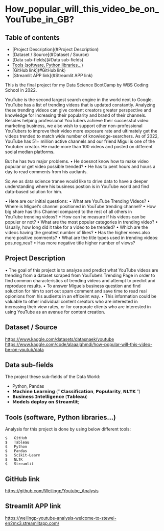 # How_popular_will_this_video_be_on_YouTube_in_GB?
## Table of contents
* [Project Description](#Project Description)
* [Dataset / Source](#Dataset / Source)
* [Data sub-fields](#Data sub-fields)
* [Tools (software, Python libraries…)](#Tools (software, Python libraries…))
* [GitHub link](#GitHub link)
* [Streamlit APP link](#Streamlit APP link)



This is the final project for my Data Science BootCamp by WBS Coding School in 2022.

YouTube is the second largest search engine in the world next to Google. YouTube has a list of trending videos that is updated constantly. Analyzing these trending videos can give content creators greater perspective and knowledge for increasing their popularity and brand of their channels.
Besides helping professional YouTubers achieve their successful video marketing business, we also wish to support other non-professional YouTubers to improve their video more exposure rate and ultimately get the videos trended to match wide number of knowledge-searchers.
As of 2022, YouTube has 51+ million active channels and our friend Migul is one of the Youtuber creator. He made more than 100 videos and posted on different social median platforms. 

But he has two major problems. 
•	He doesnot know how to make video popular or get video possible trended?
•	He has to pent hours and hours a day to read comments from his audiants.

So,we as data science tranee would like to drive data to have a deeper understanding where his business postion is in YouTube world and find data-based solution for him.

•	Here are our initial questions:
•	What are YouTube Trending Videos?
•	Where is Miguel's channel positioned in YouTube trending channel?
•	How big share has this Channel compared to the rest of all others in    
    YouTube trending videos?
•	How can he measure if his videos can be populer or not? 
•	What are the most popular categories in trending video?
•	Usually, how long did it take for a video to be trended?
•	Which are the videos having the greatest number of likes?
•	Has the higher views also more positive comments?
•	What are the title types used in trending videos: pos,neg,neu? 
•	Has more negative title higher number of views?


## Project Description
•	The goal of this project is to analyze and predict what YouTube videos are trending from a dataset scraped from YouTube’s Trending Page in order to find common characteristics of trending videos and attempt to predict and reproduce results.
•	To answer Miguels business question and find soluction for him to sort out spam comment and save time to read real opionions from his audients in an efficeint way. 
•	This information could be valuable to other individual content creators who are interested in increasing their view rates, or for corporate clients  who are interested in using YouTube as an avenue for content creation.

## Dataset / Source
https://www.kaggle.com/datasets/datasnaek/youtube
https://www.kaggle.com/code/alaaalghmdi/how-popular-will-this-video-be-on-youtub/data

## Data sub-fields
The project these sub-fields of the Data World:
* Python, Pandas
* 𝗠𝗮𝗰𝗵𝗶𝗻𝗲 𝗟𝗲𝗮𝗿𝗻𝗶𝗻𝗴 
              (” 
              𝗖𝗹𝗮𝘀𝘀𝗶𝗳𝗶𝗰𝗮𝘁𝗶𝗼𝗻,
              𝗣𝗼𝗽𝘂𝗹𝗮𝗿𝗶𝘁𝘆,
              𝗡𝗟𝗧𝗞 
              ”) 
* 𝗕𝘂𝘀𝗶𝗻𝗲𝘀𝘀 𝗜𝗻𝘁𝗲𝗹𝗹𝗶𝗴𝗲𝗻𝗰𝗲 (𝗧𝗮𝗯𝗹𝗲𝗮𝘂)
* 𝗠𝗼𝗱𝗲𝗹𝘀 𝗱𝗲𝗽𝗹𝗼𝘆 𝗼𝗻 𝗦𝘁𝗿𝗲𝗮𝗺𝗹𝗶𝘁;


## Tools (software, Python libraries…)
Analysis for this project is done by using below different tools:

```
$ 	GitHub
$ 	Tableau
$ 	Python
$ 	Pandas
$ 	Scikit-Learn
$ 	NLTK
$ 	Streamlit
```

## GitHub link
https://github.com/Weilingp/Youtube_Analysis

## Streamlit APP link
https://weilingp-youtube-analysis-welcome-to-stewei-en2mx3.streamlitapp.com/

